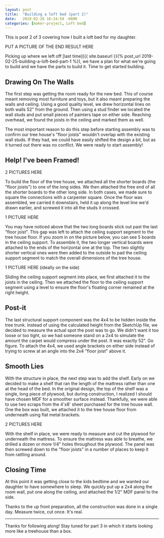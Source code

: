 ```yaml
---
layout: post
title:  "Building a loft bed (part 2)"
date:   2019-02-26 16:24:59 -0800
categories: [maker-project, Loft bed]
---
```

This is post 2 of 3 covering how I built a loft bed for my daughter.

PUT A PICTURE OF THE END RESULT HERE

Picking up where we left off [last time]({{ site.baseurl }}{% post_url 2019-02-25-building-a-loft-bed-part-1 %}), we have a plan for what we're going to build and we have the parts to build it.  Time to get started building.

## Drawing On The Walls
The first step was getting the room ready for the new bed. This of course meant removing most furniture and toys, but it also meant preparing the walls and ceiling. Using a good quality level, we drew horizontal lines on both walls 52" from the ground. Then using a stud finder we located the wall studs and put small pieces of painters tape on either side. Reaching overhead, we found the joists in the ceiling and marked them as well. 

The most important reason to do this step before starting assembly was to confirm our tree house's "floor joists" wouldn't overlap with the existing wall studs. If they had, we could have easily shifted the design a bit, but as it turned out there was no conflict. We were ready to start assembly!

## Help! I've been Framed!
2 PICTURES HERE

To build the floor of the tree house, we attached all the shorter boards (the "floor joists") to one of the long sides. We then attached the free end of all the shorter boards to the other long side. In both cases, we made sure to square the connections with a carpenter square. Once the floor was assembled, we carried it downstairs, held it up along the level line we'd drawn earlier, and screwed it into all the studs it crossed.

1 PICTURE HERE

You may have noticed above that the two long boards stick out past the last "floor joist". This gap was left to attach the ceiling support segment to the tree house floor. If you zoom in on the picture below, you can see 5 boards in the ceiling support. To assemble it, the two longer vertical boards were attached to the ends of the horizontal one at the top. The two slightly shorter vertical ones were then added to the outside to pad the ceiling support segment to match the overall dimensions of the tree house. 

1 PICTURE HERE (ideally on the side)

Sliding the ceiling support segment into place, we first attached it to the joists in the ceiling. Then we attached the floor to the ceiling support segment using a level to ensure the floor's floating corner remained at the right height.

## Post-it
The last structural support component was the 4x4 to be hidden inside the tree trunk. Instead of using the calculated height from the SketchUp file, we decided to measure the actual spot the post was to go. We didn't want it too loose or too tight, so we had someone stand on a 2x4 to simulate the amount the carpet would compress under the post. It was exactly 52". Go figure. To attach the 4x4, we used angle brackets on either side instead of trying to screw at an angle into the 2x4 "floor joist" above it.

## Smooth Lies
With the structure in place, the next step was to add the shelf. Early on we decided to make a shelf that ran the length of the mattress rather than one at the head of the bed. In the original design, the top of the shelf was a single, long piece of plywood, but during construction, I realized I should have chosen MDF for a smoother surface instead. Thankfully, we were able to use two scraps from the 4'x8' sheet purchased for the tree house wall. One the box was built, we attached it to the tree house floor from underneath using flat metal brackets.

2 PICTURES HERE

With the shelf in place, we were ready to measure and cut the plywood for underneath the mattress. To ensure the mattress was able to breathe, we drilled a dozen or more 1/4" holes throughout the plywood. The panel was then screwed down to the "floor joists" in a number of places to keep it from rattling around.

## Closing Time
At this point it was getting close to the kids bedtime and we wanted our daughter to have somewhere to sleep. We quickly put up a 2x4 along the room wall, put one along the ceiling, and attached the 1/2" MDF panel to the side.

Thanks to the up front preparation, all the construction was done in a single day. Measure twice, cut once. It's real.

---

Thanks for following along! Stay tuned for part 3 in which it starts looking more like a treehouse than a box.